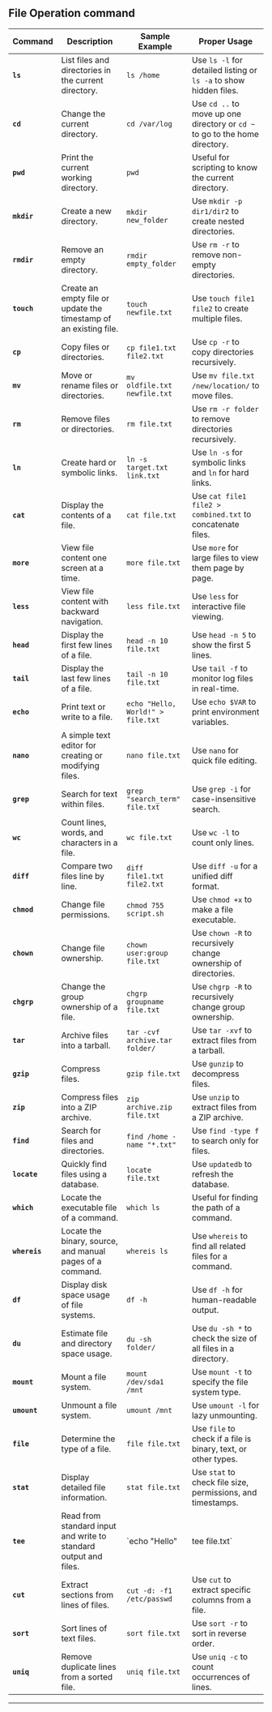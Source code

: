 ## File Operation command

| **Command** | **Description**                                                                 | **Sample Example**                                                                 | **Proper Usage**                                                                 |
|-------------|---------------------------------------------------------------------------------|-----------------------------------------------------------------------------------|---------------------------------------------------------------------------------|
| **`ls`**    | List files and directories in the current directory.                            | `ls /home`                                                                        | Use `ls -l` for detailed listing or `ls -a` to show hidden files.               |
| **`cd`**    | Change the current directory.                                                   | `cd /var/log`                                                                     | Use `cd ..` to move up one directory or `cd ~` to go to the home directory.     |
| **`pwd`**   | Print the current working directory.                                            | `pwd`                                                                             | Useful for scripting to know the current directory.                             |
| **`mkdir`** | Create a new directory.                                                         | `mkdir new_folder`                                                                | Use `mkdir -p dir1/dir2` to create nested directories.                          |
| **`rmdir`** | Remove an empty directory.                                                      | `rmdir empty_folder`                                                              | Use `rm -r` to remove non-empty directories.                                    |
| **`touch`** | Create an empty file or update the timestamp of an existing file.               | `touch newfile.txt`                                                               | Use `touch file1 file2` to create multiple files.                               |
| **`cp`**    | Copy files or directories.                                                      | `cp file1.txt file2.txt`                                                          | Use `cp -r` to copy directories recursively.                                    |
| **`mv`**    | Move or rename files or directories.                                            | `mv oldfile.txt newfile.txt`                                                      | Use `mv file.txt /new/location/` to move files.                                 |
| **`rm`**    | Remove files or directories.                                                    | `rm file.txt`                                                                     | Use `rm -r folder` to remove directories recursively.                           |
| **`ln`**    | Create hard or symbolic links.                                                  | `ln -s target.txt link.txt`                                                       | Use `ln -s` for symbolic links and `ln` for hard links.                         |
| **`cat`**   | Display the contents of a file.                                                 | `cat file.txt`                                                                    | Use `cat file1 file2 > combined.txt` to concatenate files.                      |
| **`more`**  | View file content one screen at a time.                                         | `more file.txt`                                                                   | Use `more` for large files to view them page by page.                           |
| **`less`**  | View file content with backward navigation.                                     | `less file.txt`                                                                   | Use `less` for interactive file viewing.                                        |
| **`head`**  | Display the first few lines of a file.                                          | `head -n 10 file.txt`                                                             | Use `head -n 5` to show the first 5 lines.                                      |
| **`tail`**  | Display the last few lines of a file.                                           | `tail -n 10 file.txt`                                                             | Use `tail -f` to monitor log files in real-time.                                |
| **`echo`**  | Print text or write to a file.                                                  | `echo "Hello, World!" > file.txt`                                                 | Use `echo $VAR` to print environment variables.                                 |
| **`nano`**  | A simple text editor for creating or modifying files.                           | `nano file.txt`                                                                   | Use `nano` for quick file editing.                                              |
| **`grep`**  | Search for text within files.                                                   | `grep "search_term" file.txt`                                                     | Use `grep -i` for case-insensitive search.                                      |
| **`wc`**    | Count lines, words, and characters in a file.                                   | `wc file.txt`                                                                     | Use `wc -l` to count only lines.                                                |
| **`diff`**  | Compare two files line by line.                                                 | `diff file1.txt file2.txt`                                                        | Use `diff -u` for a unified diff format.                                        |
| **`chmod`** | Change file permissions.                                                        | `chmod 755 script.sh`                                                             | Use `chmod +x` to make a file executable.                                       |
| **`chown`** | Change file ownership.                                                          | `chown user:group file.txt`                                                       | Use `chown -R` to recursively change ownership of directories.                  |
| **`chgrp`** | Change the group ownership of a file.                                           | `chgrp groupname file.txt`                                                        | Use `chgrp -R` to recursively change group ownership.                           |
| **`tar`**   | Archive files into a tarball.                                                   | `tar -cvf archive.tar folder/`                                                    | Use `tar -xvf` to extract files from a tarball.                                 |
| **`gzip`**  | Compress files.                                                                 | `gzip file.txt`                                                                   | Use `gunzip` to decompress files.                                               |
| **`zip`**   | Compress files into a ZIP archive.                                              | `zip archive.zip file.txt`                                                        | Use `unzip` to extract files from a ZIP archive.                                |
| **`find`**  | Search for files and directories.                                               | `find /home -name "*.txt"`                                                        | Use `find -type f` to search only for files.                                    |
| **`locate`**| Quickly find files using a database.                                            | `locate file.txt`                                                                 | Use `updatedb` to refresh the database.                                         |
| **`which`** | Locate the executable file of a command.                                        | `which ls`                                                                        | Useful for finding the path of a command.                                       |
| **`whereis`**| Locate the binary, source, and manual pages of a command.                       | `whereis ls`                                                                      | Use `whereis` to find all related files for a command.                          |
| **`df`**    | Display disk space usage of file systems.                                       | `df -h`                                                                           | Use `df -h` for human-readable output.                                          |
| **`du`**    | Estimate file and directory space usage.                                        | `du -sh folder/`                                                                  | Use `du -sh *` to check the size of all files in a directory.                   |
| **`mount`** | Mount a file system.                                                            | `mount /dev/sda1 /mnt`                                                            | Use `mount -t` to specify the file system type.                                 |
| **`umount`**| Unmount a file system.                                                          | `umount /mnt`                                                                     | Use `umount -l` for lazy unmounting.                                            |
| **`file`**  | Determine the type of a file.                                                   | `file file.txt`                                                                   | Use `file` to check if a file is binary, text, or other types.                  |
| **`stat`**  | Display detailed file information.                                              | `stat file.txt`                                                                   | Use `stat` to check file size, permissions, and timestamps.                     |
| **`tee`**   | Read from standard input and write to standard output and files.                | `echo "Hello" | tee file.txt`                                                      | Use `tee -a` to append to a file instead of overwriting.                        |
| **`cut`**   | Extract sections from lines of files.                                           | `cut -d: -f1 /etc/passwd`                                                         | Use `cut` to extract specific columns from a file.                              |
| **`sort`**  | Sort lines of text files.                                                       | `sort file.txt`                                                                   | Use `sort -r` to sort in reverse order.                                         |
| **`uniq`**  | Remove duplicate lines from a sorted file.                                      | `uniq file.txt`                                                                   | Use `uniq -c` to count occurrences of lines.                                    |

---
